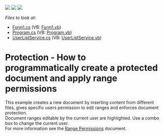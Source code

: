 <!-- default badges list -->
![](https://img.shields.io/endpoint?url=https://codecentral.devexpress.com/api/v1/VersionRange/128611742/14.2.3%2B)
[![](https://img.shields.io/badge/Open_in_DevExpress_Support_Center-FF7200?style=flat-square&logo=DevExpress&logoColor=white)](https://supportcenter.devexpress.com/ticket/details/E3017)
[![](https://img.shields.io/badge/📖_How_to_use_DevExpress_Examples-e9f6fc?style=flat-square)](https://docs.devexpress.com/GeneralInformation/403183)
<!-- default badges end -->
<!-- default file list -->
*Files to look at*:

* [Form1.cs](./CS/ReadOnlyRangesInCodeExample/Form1.cs) (VB: [Form1.vb](./VB/ReadOnlyRangesInCodeExample/Form1.vb))
* [Program.cs](./CS/ReadOnlyRangesInCodeExample/Program.cs) (VB: [Program.vb](./VB/ReadOnlyRangesInCodeExample/Program.vb))
* [UserListService.cs](./CS/ReadOnlyRangesInCodeExample/UserListService.cs) (VB: [UserListService.vb](./VB/ReadOnlyRangesInCodeExample/UserListService.vb))
<!-- default file list end -->
# Protection - How to programmatically create a protected document and apply range permissions


<p>This example creates a new document by inserting content from different files, gives specific users permission to edit ranges and enforces document protection. <br />
Document ranges editable by the current user are highlighted. Use a combo box to change the current user. <br />
For more information see the <a href="http://help.devexpress.com/#WindowsForms/CustomDocument8580"><u>Range</u><u> Permissions</u></a> document.</p>

<br/>



